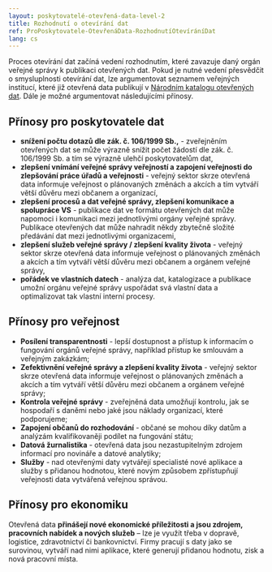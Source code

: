 ```yaml
---
layout: poskytovatelé-otevřená-data-level-2
title: Rozhodnutí o otevírání dat
ref: ProPoskytovatele-OtevřenáData-RozhodnutíOtevíráníDat
lang: cs
---
```


Proces otevírání dat začíná vedení rozhodnutím, které zavazuje daný orgán veřejné správy k publikaci otevřených dat.
Pokud je nutné vedení přesvědčit o smysluplnosti otevírání dat, lze argumentovat seznamem veřejných institucí, které již otevřená data publikují v [Národním katalogu otevřených dat](https://data.gov.cz/poskytovatelé). Dále je možné argumentovat následujícími přínosy.

## Přínosy pro poskytovatele dat
* **snížení počtu dotazů dle zák. č. 106/1999 Sb.,** - zveřejněním otevřených dat se může výrazně snížit počet žádostí dle zák. č. 106/1999 Sb. a tím se výrazně ulehčí poskytovatelům dat,
* **zlepšení vnímání veřejné správy veřejností a zapojení veřejnosti do zlepšování práce úřadů a veřejnosti** - veřejný sektor skrze otevřená data informuje veřejnost o plánovaných změnách a akcích a tím vytváří větší důvěru mezi občanem a organizací,
* **zlepšení procesů a dat veřejné správy, zlepšení komunikace a spolupráce VS** - publikace dat ve formátu otevřených dat může napomoci i komunikaci mezi jednotlivými orgány veřejné správy. Publikace otevřených dat může nahradit někdy zbytečně složité předávání dat mezi jednotlivými organizacemi,
* **zlepšení služeb veřejné správy / zlepšení kvality života** - veřejný sektor skrze otevřená data informuje veřejnost o plánovaných změnách a akcích a tím vytváří větší důvěru mezi občanem a orgánem veřejné správy,
* **pořádek ve vlastních datech** - analýza dat, katalogizace a publikace umožní orgánu veřejné správy uspořádat svá vlastní data a optimalizovat tak vlastní interní procesy.
  
## Přínosy pro veřejnost
* **Posílení transparentnosti** - lepší dostupnost a přístup k informacím o fungování orgánů veřejné správy, například přístup ke smlouvám a veřejným zakázkám;
* **Zefektivnění veřejné správy a zlepšení kvality života** - veřejný sektor skrze otevřená data informuje veřejnost o plánovaných změnách a akcích a tím vytváří větší důvěru mezi občanem a orgánem veřejné správy;
* **Kontrola veřejné správy** - zveřejněná data umožňují kontrolu, jak se hospodaří s daněmi nebo jaké jsou náklady organizací, které podporujeme;
* **Zapojení občanů do rozhodování** - občané se mohou díky datům a analýzám kvalifikovaněji podílet na fungování státu;
* **Datová žurnalistika** - otevřená data jsou nezastupitelným zdrojem informací pro novináře a datové analytiky;
* **Služby** - nad otevřenými daty vytvářejí specialisté nové aplikace a služby s přidanou hodnotou, které novým způsobem zpřístupňují veřejnosti data vytvářená veřejnou správou.

## Přínosy pro ekonomiku
Otevřená data **přinášejí nové ekonomické příležitosti a jsou zdrojem, pracovních nabídek a nových služeb** – lze je využít třeba v dopravě, logistice, zdravotnictví či bankovnictví. Firmy pracují s daty jako se surovinou, vytváří nad nimi aplikace, které generují přidanou hodnotu, zisk a nová pracovní místa.


